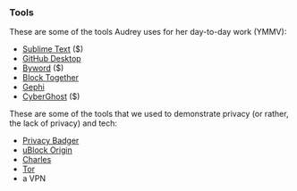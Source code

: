 <h3>Tools</h3>

<p>These are some of the tools Audrey uses for her day-to-day work (YMMV):</p>

<ul>
<li><a href="https://www.sublimetext.com/">Sublime Text</a> ($)</li>
<li><a href="https://desktop.github.com/">GitHub Desktop</a></li>
<li><a href="https://bywordapp.com/">Byword</a> ($) </li>
<li><a href="https://blocktogether.org/">Block Together</a></li>
<li><a href="https://gephi.org">Gephi</a></li>
<li><a href="http://www.cyberghostvpn.com/en_us">CyberGhost</a> ($)</li>
</ul>

<p>These are some of the tools that we used to demonstrate privacy (or rather, the lack of privacy) and tech:</p>

<ul>
<li><a href="https://www.eff.org/privacybadger">Privacy Badger</a></li>
<li><a href="https://github.com/gorhill/uBlock">uBlock Origin</a></li>
<li><a href="https://www.charlesproxy.com/">Charles</a></li>
<li><a href="https://www.torproject.org/">Tor</a></li>
<li>a VPN</li>
</ul>
